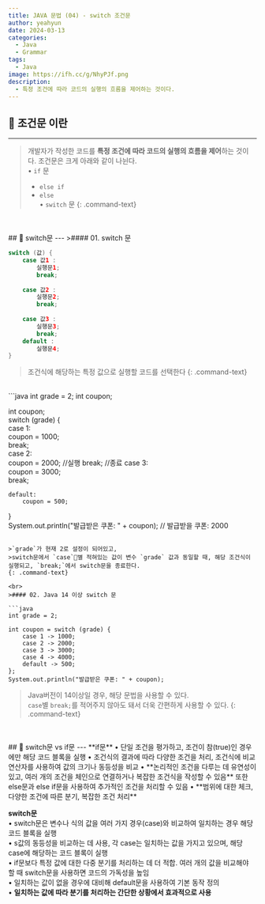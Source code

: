 ```yaml
---
title: JAVA 문법 (04) - switch 조건문
author: yeahyun
date: 2024-03-13
categories:
  - Java
  - Grammar
tags:
  - Java
image: https://ifh.cc/g/NhyPJf.png
description:
  - 특정 조건에 따라 코드의 실행의 흐름을 제어하는 것이다.
---
```

## 🔎 조건문 이란
---

>개발자가 작성한 코드를 **특정 조건에 따라 코드의 실행의 흐름을 제어**하는 것이다. 조건문은 크게 아래와 같이 나뉜다.  
>• `if` 문  
>	- `else if`  
>	- `else`   
>• `switch` 문
{: .command-text}


<br>
<br>
## 🔎 switch문
---
>#### 01. switch 문

```java
switch (값) {
	case 값1 : 
		실행문1;
		break;
		
	case 값2 : 
		실행문2;
		break;
		
	case 값3 : 
		실행문3;
		break;
	default :
		실행문4;
}
```

>조건식에 해당하는 특정 값으로 실행할 코드를 선택한다
{: .command-text}

<br>
```java
int grade = 2;
int coupon;
  
int coupon;  
switch (grade) {  
    case 1:  
        coupon = 1000;  
        break;  
    case 2:  
        coupon = 2000;  //실행
        break;  //종료
    case 3:  
        coupon = 3000;  
        break;  
  
    default:  
        coupon = 500;  
}  
System.out.println("발급받은 쿠폰: " + coupon);
// 발급받을 쿠폰: 2000
```

>`grade`가 현재 2로 설정이 되어있고,  
>switch문에서 `case`별 적혀있는 값이 변수 `grade` 값과 동일할 때, 해당 조건식이 실행되고, `break;`에서 switch문을 종료한다.
{: .command-text}

<br>
>#### 02. Java 14 이상 switch 문

```java
int grade = 2;  
  
int coupon = switch (grade) {  
    case 1 -> 1000;
    case 2 -> 2000;
    case 3 -> 3000;
    case 4 -> 4000;
    default -> 500;
};  
System.out.println("발급받은 쿠폰: " + coupon);
```

> Java버전이 14이상일 경우, 해당 문법을 사용할 수 있다.  
> `case`별 `break;`를 적어주지 않아도 돼서 더욱 간편하게 사용할 수 있다.
{: .command-text}


<br>
<br>
## 🔎 switch문 vs if문
---
**if문**   
    • 단일 조건을 평가하고, 조건이 참(true)인 경우에만 해당 코드 블록을 실행   
    • 조건식의 결과에 따라 다양한 조건을 처리, 조건식에 비교 연산자를 사용하여 값의 크기나 동등성을 비교   
    • **논리적인 조건을 다루는 데 유연성이 있고, 여러 개의 조건을 체인으로 연결하거나 복잡한 조건식을 작성할 수 있음** 또한 else문과 else if문을 사용하여 추가적인 조건을 처리할 수 있음   
    • **범위에 대한 체크, 다양한 조건에 따른 분기, 복잡한 조건 처리** 
     
**switch문**   
    • switch문은 변수나 식의 값을 여러 가지 경우(case)와 비교하여 일치하는 경우 해당 코드 블록을 실행   
    • s값의 동등성을 비교하는 데 사용, 각 case는 일치하는 값을 가지고 있으며, 해당 case에 해당하는 코드 블록이 실행   
    • if문보다 특정 값에 대한 다중 분기를 처리하는 데 더 적합. 여러 개의 값을 비교해야 할 때 switch문을 사용하면 코드의 가독성을 높임   
    • 일치하는 값이 없을 경우에 대비해 default문을 사용하여 기본 동작 정의   
    • **일치하는 값에 따라 분기를 처리하는 간단한 상황에서 효과적으로 사용**